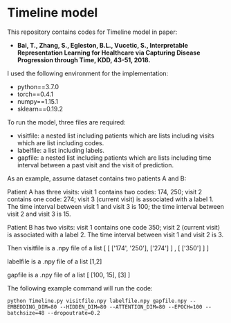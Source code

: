# Timeline model 
This repository contains codes for Timeline model in paper:
* **Bai, T., Zhang, S., Egleston, B.L., Vucetic, S., Interpretable Representation Learning for Healthcare via Capturing Disease Progression through Time, KDD, 43-51, 2018.**

I used the following environment for the implementation:
* python==3.7.0
* torch==0.4.1
* numpy==1.15.1
* sklearn==0.19.2

To run the model, three files are required: 
* visitfile: a nested list including patients which are lists including visits which are list including codes.
* labelfile: a list including labels.
* gapfile:  a nested list including patients which are lists including time interval between a past visit and the visit of prediction.

As an example, assume dataset contains two patients A and B: 

Patient A has three visits: visit 1 contains two codes: 174, 250; visit 2 contains one code: 274; visit 3 (current visit) is associated with a label 1. The time interval between visit 1 and visit 3 is 100; the time interval between visit 2 and visit 3 is 15.

Patient B has two visits: visit 1 contains one code 350; visit 2 (current visit) is associated with a label 2. The time interval between visit 1 and visit 2 is 3.

Then visitfile is a .npy file of a list [  [ ['174', '250'], ['274'] ]  ,  [ ['350'] ]  ]

labelfile is a .npy file of a list [1,2]

gapfile is a .npy file of a list [ [100, 15], [3] ]

The following example command will run the code:

``python Timeline.py visitfile.npy labelfile.npy gapfile.npy --EMBEDDING_DIM=80 --HIDDEN_DIM=80 --ATTENTION_DIM=80 --EPOCH=100 --batchsize=48 --dropoutrate=0.2``
